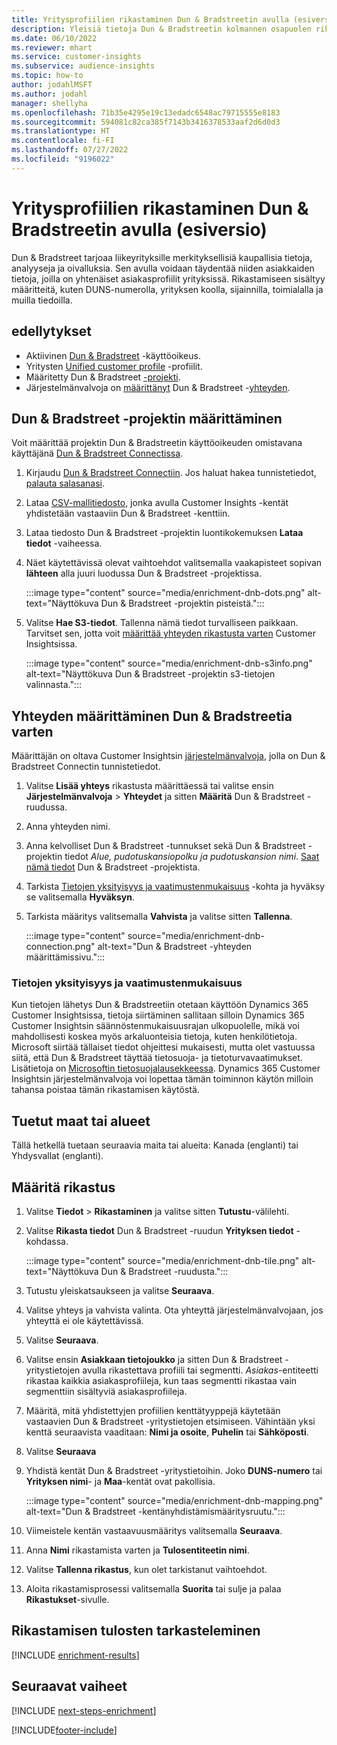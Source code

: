 ```yaml
---
title: Yritysprofiilien rikastaminen Dun & Bradstreetin avulla (esiversio)
description: Yleisiä tietoja Dun & Bradstreetin kolmannen osapuolen rikastamisesta.
ms.date: 06/10/2022
ms.reviewer: mhart
ms.service: customer-insights
ms.subservice: audience-insights
ms.topic: how-to
author: jodahlMSFT
ms.author: jodahl
manager: shellyha
ms.openlocfilehash: 71b35e4295e19c13edadc6548ac79715555e8183
ms.sourcegitcommit: 594081c82ca385f7143b3416378533aaf2d6d0d3
ms.translationtype: HT
ms.contentlocale: fi-FI
ms.lasthandoff: 07/27/2022
ms.locfileid: "9196022"
---
```

# <a name="enrich-company-profiles-with-dun--bradstreet-preview"></a>Yritysprofiilien rikastaminen Dun & Bradstreetin avulla (esiversio)

Dun & Bradstreet tarjoaa liikeyrityksille merkityksellisiä kaupallisia tietoja, analyyseja ja oivalluksia. Sen avulla voidaan täydentää niiden asiakkaiden tietoja, joilla on yhtenäiset asiakasprofiilit yrityksissä. Rikastamiseen sisältyy määritteitä, kuten DUNS-numerolla, yrityksen koolla, sijainnilla, toimialalla ja muilla tiedoilla.

## <a name="prerequisites"></a>edellytykset

- Aktiivinen [Dun & Bradstreet](https://www.dnb.com/marketing/media/give-your-data-a-boost.html?source=microsoft_audience_insights) -käyttöoikeus.
- Yritysten [Unified customer profile](customer-profiles.md) -profiilit.
- Määritetty Dun & Bradstreet [-projekti](#set-up-your-dun--bradstreet-project).
- Järjestelmänvalvoja on [määrittänyt](#configure-a-connection-for-dun--bradstreet) Dun & Bradstreet -[yhteyden](connections.md).

## <a name="set-up-your-dun--bradstreet-project"></a>Dun & Bradstreet -projektin määrittäminen

Voit määrittää projektin Dun & Bradstreetin käyttöoikeuden omistavana käyttäjänä [Dun & Bradstreet Connectissa](https://connect.dnb.com?lead_source=microsoft_audienceinsights).

1. Kirjaudu [Dun & Bradstreet Connectiin](https://connect.dnb.com?lead_source=microsoft_audienceinsights). Jos haluat hakea tunnistetiedot, [palauta salasanasi](https://sso.dnb.com/signin/forgot-password?lead_source=microsoft_audienceinsights).

1. Lataa [CSV-mallitiedosto](https://c360devenrichment.blob.core.windows.net/mapping/DnBCIdatamapping.csv), jonka avulla Customer Insights -kentät yhdistetään vastaaviin Dun & Bradstreet -kenttiin.

1. Lataa tiedosto Dun & Bradstreet -projektin luontikokemuksen **Lataa tiedot** -vaiheessa.

1. Näet käytettävissä olevat vaihtoehdot valitsemalla vaakapisteet sopivan **lähteen** alla juuri luodussa Dun & Bradstreet -projektissa.

   :::image type="content" source="media/enrichment-dnb-dots.png" alt-text="Näyttökuva Dun & Bradstreet -projektin pisteistä.":::

1. Valitse **Hae S3-tiedot**. Tallenna nämä tiedot turvalliseen paikkaan. Tarvitset sen, jotta voit [määrittää yhteyden rikastusta varten](#configure-a-connection-for-dun--bradstreet) Customer Insightsissa.

   :::image type="content" source="media/enrichment-dnb-s3info.png" alt-text="Näyttökuva Dun & Bradstreet -projektin s3-tietojen valinnasta.":::

## <a name="configure-a-connection-for-dun--bradstreet"></a>Yhteyden määrittäminen Dun & Bradstreetia varten

Määrittäjän on oltava Customer Insightsin [järjestelmänvalvoja](permissions.md#admin), jolla on Dun & Bradstreet Connectin tunnistetiedot.

1. Valitse **Lisää yhteys** rikastusta määrittäessä tai valitse ensin **Järjestelmänvalvoja** > **Yhteydet** ja sitten **Määritä** Dun & Bradstreet -ruudussa.

1. Anna yhteyden nimi.

1. Anna kelvolliset Dun & Bradstreet -tunnukset sekä Dun & Bradstreet -projektin tiedot *Alue, pudotuskansiopolku ja pudotuskansion nimi*. [Saat nämä tiedot](#set-up-your-dun--bradstreet-project) Dun & Bradstreet -projektista.

1. Tarkista [Tietojen yksityisyys ja vaatimustenmukaisuus](#data-privacy-and-compliance) -kohta ja hyväksy se valitsemalla **Hyväksyn**.

1. Tarkista määritys valitsemalla **Vahvista** ja valitse sitten **Tallenna**.

   :::image type="content" source="media/enrichment-dnb-connection.png" alt-text="Dun & Bradstreet -yhteyden määrittämissivu.":::

### <a name="data-privacy-and-compliance"></a>Tietojen yksityisyys ja vaatimustenmukaisuus

Kun tietojen lähetys Dun & Bradstreetiin otetaan käyttöön Dynamics 365 Customer Insightsissa, tietoja siirtäminen sallitaan silloin Dynamics 365 Customer Insightsin säännöstenmukaisuusrajan ulkopuolelle, mikä voi mahdollisesti koskea myös arkaluonteisia tietoja, kuten henkilötietoja. Microsoft siirtää tällaiset tiedot ohjeittesi mukaisesti, mutta olet vastuussa siitä, että Dun & Bradstreet täyttää tietosuoja- ja tietoturvavaatimukset. Lisätietoja on [Microsoftin tietosuojalausekkeessa](https://go.microsoft.com/fwlink/?linkid=396732).
Dynamics 365 Customer Insightsin järjestelmänvalvoja voi lopettaa tämän toiminnon käytön milloin tahansa poistaa tämän rikastamisen käytöstä.

## <a name="supported-countries-or-regions"></a>Tuetut maat tai alueet

Tällä hetkellä tuetaan seuraavia maita tai alueita: Kanada (englanti) tai Yhdysvallat (englanti).

## <a name="configure-the-enrichment"></a>Määritä rikastus

1. Valitse **Tiedot** > **Rikastaminen** ja valitse sitten **Tutustu**-välilehti.

1. Valitse **Rikasta tiedot** Dun & Bradstreet -ruudun **Yrityksen tiedot** -kohdassa.

   :::image type="content" source="media/enrichment-dnb-tile.png" alt-text="Näyttökuva Dun & Bradstreet -ruudusta.":::

1. Tutustu yleiskatsaukseen ja valitse **Seuraava**.

1. Valitse yhteys ja vahvista valinta. Ota yhteyttä järjestelmänvalvojaan, jos yhteyttä ei ole käytettävissä.

1. Valitse **Seuraava**.

1. Valitse ensin **Asiakkaan tietojoukko** ja sitten Dun & Bradstreet -yritystietojen avulla rikastettava profiili tai segmentti. *Asiakas*-entiteetti rikastaa kaikkia asiakasprofiileja, kun taas segmentti rikastaa vain segmenttiin sisältyviä asiakasprofiileja.

1. Määritä, mitä yhdistettyjen profiilien kenttätyyppejä käytetään vastaavien Dun & Bradstreet -yritystietojen etsimiseen. Vähintään yksi kenttä seuraavista vaaditaan: **Nimi ja osoite**, **Puhelin** tai **Sähköposti**.

1. Valitse **Seuraava**

1. Yhdistä kentät Dun & Bradstreet -yritystietoihin. Joko **DUNS-numero** tai **Yrityksen nimi**- ja **Maa**-kentät ovat pakollisia.

      :::image type="content" source="media/enrichment-dnb-mapping.png" alt-text="Dun & Bradstreet -kentänyhdistämismääritysruutu.":::

1. Viimeistele kentän vastaavuusmääritys valitsemalla **Seuraava**.

1. Anna **Nimi** rikastamista varten ja **Tulosentiteetin nimi**.

1. Valitse **Tallenna rikastus**, kun olet tarkistanut vaihtoehdot.

1. Aloita rikastamisprosessi valitsemalla **Suorita** tai sulje ja palaa **Rikastukset**-sivulle.

## <a name="view-enrichment-results"></a>Rikastamisen tulosten tarkasteleminen

[!INCLUDE [enrichment-results](includes/enrichment-results.md)]

## <a name="next-steps"></a>Seuraavat vaiheet

[!INCLUDE [next-steps-enrichment](includes/next-steps-enrichment.md)]

[!INCLUDE[footer-include](includes/footer-banner.md)]
